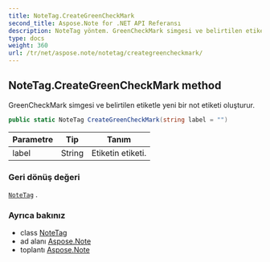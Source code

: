 ```yaml
---
title: NoteTag.CreateGreenCheckMark
second_title: Aspose.Note for .NET API Referansı
description: NoteTag yöntem. GreenCheckMark simgesi ve belirtilen etiketle yeni bir not etiketi oluşturur.
type: docs
weight: 360
url: /tr/net/aspose.note/notetag/creategreencheckmark/
---
```

## NoteTag.CreateGreenCheckMark method

GreenCheckMark simgesi ve belirtilen etiketle yeni bir not etiketi oluşturur.

```csharp
public static NoteTag CreateGreenCheckMark(string label = "")
```

| Parametre | Tip | Tanım |
| --- | --- | --- |
| label | String | Etiketin etiketi. |

### Geri dönüş değeri

[`NoteTag`](../) .

### Ayrıca bakınız

* class [NoteTag](../)
* ad alanı [Aspose.Note](../../notetag/)
* toplantı [Aspose.Note](../../../)



